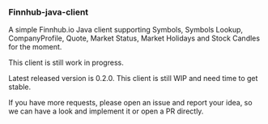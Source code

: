 ### Finnhub-java-client

A simple Finnhub.io Java client supporting Symbols, Symbols Lookup, CompanyProfile, Quote, Market Status, Market Holidays and Stock Candles for the moment.

This client is still work in progress.

Latest released version is 0.2.0. This client is still WIP and need time to get stable.

If you have more requests, please open an issue and report your idea, so we can have a look and implement it or open a PR directly.



